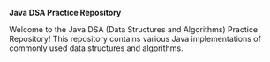 **Java DSA Practice Repository**

Welcome to the Java DSA (Data Structures and Algorithms) Practice Repository! 
This repository contains various Java implementations of commonly used data structures and algorithms.  
